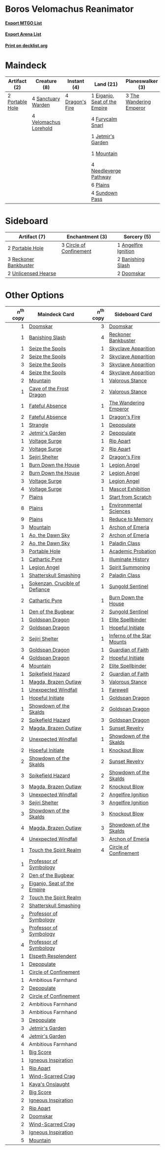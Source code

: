 # Boros Velomachus Reanimator

#### [Export MTGO List](../collection/Boros%20Velomachus%20Reanimator/Boros%20Velomachus%20Reanimator.txt)
#### [Export Arena List](../collection/Boros%20Velomachus%20Reanimator/Boros%20Velomachus%20Reanimator_arena.txt)
#### [Print on decklist.org](http://decklist.org/?deckmain=2%09Angelfire%20Ignition%0A4%09Dragon's%20Fire%0A1%09Eiganjo,%20Seat%20of%20the%20Empire%0A4%09Emeria's%20Call%0A4%09Fable%20of%20the%20Mirror-Breaker%0A4%09Furycalm%20Snarl%0A4%09Invoke%20Justice%0A1%09Jetmir's%20Garden%0A1%09Mountain%0A4%09Needleverge%20Pathway%0A6%09Plains%0A2%09Portable%20Hole%0A4%09Sanctuary%20Warden%0A4%09Sundown%20Pass%0A4%09The%20Restoration%20of%20Eiganjo%0A3%09The%20Wandering%20Emperor%0A4%09Thrilling%20Discovery%0A4%09Velomachus%20Lorehold&deckside=1%09Angelfire%20Ignition%0A2%09Banishing%20Slash%0A3%09Circle%20of%20Confinement%0A2%09Doomskar%0A2%09Portable%20Hole%0A3%09Reckoner%20Bankbuster%0A2%09Unlicensed%20Hearse)
# Maindeck

|                                       Artifact (2)                                       |                                          Creature (8)                                          |                                       Instant (4)                                        |                                               Land (21)                                                |                                         Planeswalker (3)                                         |                                          Sorcery (14)                                          |         Unknown (8)         |
|------------------------------------------------------------------------------------------|------------------------------------------------------------------------------------------------|------------------------------------------------------------------------------------------|--------------------------------------------------------------------------------------------------------|--------------------------------------------------------------------------------------------------|------------------------------------------------------------------------------------------------|-----------------------------|
|2 [Portable Hole](http://gatherer.wizards.com/Pages/Card/Details.aspx?multiverseid=527320)|4 [Sanctuary Warden](http://gatherer.wizards.com/Pages/Card/Details.aspx?multiverseid=555231)   |4 [Dragon's Fire](http://gatherer.wizards.com/Pages/Card/Details.aspx?multiverseid=527426)|1 [Eiganjo, Seat of the Empire](http://gatherer.wizards.com/Pages/Card/Details.aspx?multiverseid=548581)|3 [The Wandering Emperor](http://gatherer.wizards.com/Pages/Card/Details.aspx?multiverseid=548337)|2 [Angelfire Ignition](http://gatherer.wizards.com/Pages/Card/Details.aspx?multiverseid=535000) |4 Fable of the Mirror-Breaker|
|                                                                                          |4 [Velomachus Lorehold](http://gatherer.wizards.com/Pages/Card/Details.aspx?multiverseid=513737)|                                                                                          |4 [Furycalm Snarl](http://gatherer.wizards.com/Pages/Card/Details.aspx?multiverseid=513758)             |                                                                                                  |4 [Emeria's Call](http://gatherer.wizards.com/Pages/Card/Details.aspx?multiverseid=491633)      |4 The Restoration of Eiganjo |
|                                                                                          |                                                                                                |                                                                                          |1 [Jetmir's Garden](http://gatherer.wizards.com/Pages/Card/Details.aspx?multiverseid=555451)            |                                                                                                  |4 [Invoke Justice](http://gatherer.wizards.com/Pages/Card/Details.aspx?multiverseid=548314)     |                             |
|                                                                                          |                                                                                                |                                                                                          |1 [Mountain](http://gatherer.wizards.com/Pages/Card/Details.aspx?multiverseid=439859)                   |                                                                                                  |4 [Thrilling Discovery](http://gatherer.wizards.com/Pages/Card/Details.aspx?multiverseid=513735)|                             |
|                                                                                          |                                                                                                |                                                                                          |4 [Needleverge Pathway](http://gatherer.wizards.com/Pages/Card/Details.aspx?multiverseid=491918)        |                                                                                                  |                                                                                                |                             |
|                                                                                          |                                                                                                |                                                                                          |6 [Plains](http://gatherer.wizards.com/Pages/Card/Details.aspx?multiverseid=439856)                     |                                                                                                  |                                                                                                |                             |
|                                                                                          |                                                                                                |                                                                                          |4 [Sundown Pass](http://gatherer.wizards.com/Pages/Card/Details.aspx?multiverseid=541142)               |                                                                                                  |                                                                                                |                             |


# Sideboard

|                                          Artifact (7)                                          |                                         Enchantment (3)                                          |                                          Sorcery (5)                                          |
|------------------------------------------------------------------------------------------------|--------------------------------------------------------------------------------------------------|-----------------------------------------------------------------------------------------------|
|2 [Portable Hole](http://gatherer.wizards.com/Pages/Card/Details.aspx?multiverseid=527320)      |3 [Circle of Confinement](http://gatherer.wizards.com/Pages/Card/Details.aspx?multiverseid=540834)|1 [Angelfire Ignition](http://gatherer.wizards.com/Pages/Card/Details.aspx?multiverseid=535000)|
|3 [Reckoner Bankbuster](http://gatherer.wizards.com/Pages/Card/Details.aspx?multiverseid=548568)|                                                                                                  |2 [Banishing Slash](http://gatherer.wizards.com/Pages/Card/Details.aspx?multiverseid=548293)   |
|2 [Unlicensed Hearse](http://gatherer.wizards.com/Pages/Card/Details.aspx?multiverseid=555447)  |                                                                                                  |2 [Doomskar](http://gatherer.wizards.com/Pages/Card/Details.aspx?multiverseid=503613)          |


# Other Options

|*n*<sup>th</sup> copy|                                              Maindeck Card                                              |*n*<sup>th</sup> copy|                                           Sideboard Card                                            |
|--------------------:|---------------------------------------------------------------------------------------------------------|--------------------:|-----------------------------------------------------------------------------------------------------|
|                    1|[Doomskar](http://gatherer.wizards.com/Pages/Card/Details.aspx?multiverseid=503613)                      |                    3|[Doomskar](http://gatherer.wizards.com/Pages/Card/Details.aspx?multiverseid=503613)                  |
|                    1|[Banishing Slash](http://gatherer.wizards.com/Pages/Card/Details.aspx?multiverseid=548293)               |                    4|[Reckoner Bankbuster](http://gatherer.wizards.com/Pages/Card/Details.aspx?multiverseid=548568)       |
|                    1|[Seize the Spoils](http://gatherer.wizards.com/Pages/Card/Details.aspx?multiverseid=503761)              |                    1|[Skyclave Apparition](http://gatherer.wizards.com/Pages/Card/Details.aspx?multiverseid=495603)       |
|                    2|[Seize the Spoils](http://gatherer.wizards.com/Pages/Card/Details.aspx?multiverseid=503761)              |                    2|[Skyclave Apparition](http://gatherer.wizards.com/Pages/Card/Details.aspx?multiverseid=495603)       |
|                    3|[Seize the Spoils](http://gatherer.wizards.com/Pages/Card/Details.aspx?multiverseid=503761)              |                    3|[Skyclave Apparition](http://gatherer.wizards.com/Pages/Card/Details.aspx?multiverseid=495603)       |
|                    4|[Seize the Spoils](http://gatherer.wizards.com/Pages/Card/Details.aspx?multiverseid=503761)              |                    4|[Skyclave Apparition](http://gatherer.wizards.com/Pages/Card/Details.aspx?multiverseid=495603)       |
|                    2|[Mountain](http://gatherer.wizards.com/Pages/Card/Details.aspx?multiverseid=439859)                      |                    1|[Valorous Stance](http://gatherer.wizards.com/Pages/Card/Details.aspx?multiverseid=391950)           |
|                    1|[Cave of the Frost Dragon](http://gatherer.wizards.com/Pages/Card/Details.aspx?multiverseid=527540)      |                    2|[Valorous Stance](http://gatherer.wizards.com/Pages/Card/Details.aspx?multiverseid=391950)           |
|                    1|[Fateful Absence](http://gatherer.wizards.com/Pages/Card/Details.aspx?multiverseid=534774)               |                    1|[The Wandering Emperor](http://gatherer.wizards.com/Pages/Card/Details.aspx?multiverseid=548337)     |
|                    2|[Fateful Absence](http://gatherer.wizards.com/Pages/Card/Details.aspx?multiverseid=534774)               |                    1|[Dragon's Fire](http://gatherer.wizards.com/Pages/Card/Details.aspx?multiverseid=527426)             |
|                    1|[Strangle](http://gatherer.wizards.com/Pages/Card/Details.aspx?multiverseid=555326)                      |                    1|[Depopulate](http://gatherer.wizards.com/Pages/Card/Details.aspx?multiverseid=555211)                |
|                    2|[Jetmir's Garden](http://gatherer.wizards.com/Pages/Card/Details.aspx?multiverseid=555451)               |                    2|[Depopulate](http://gatherer.wizards.com/Pages/Card/Details.aspx?multiverseid=555211)                |
|                    1|[Voltage Surge](http://gatherer.wizards.com/Pages/Card/Details.aspx?multiverseid=548476)                 |                    1|[Rip Apart](http://gatherer.wizards.com/Pages/Card/Details.aspx?multiverseid=513717)                 |
|                    2|[Voltage Surge](http://gatherer.wizards.com/Pages/Card/Details.aspx?multiverseid=548476)                 |                    2|[Rip Apart](http://gatherer.wizards.com/Pages/Card/Details.aspx?multiverseid=513717)                 |
|                    1|[Sejiri Shelter](http://gatherer.wizards.com/Pages/Card/Details.aspx?multiverseid=491662)                |                    2|[Dragon's Fire](http://gatherer.wizards.com/Pages/Card/Details.aspx?multiverseid=527426)             |
|                    1|[Burn Down the House](http://gatherer.wizards.com/Pages/Card/Details.aspx?multiverseid=534907)           |                    1|[Legion Angel](http://gatherer.wizards.com/Pages/Card/Details.aspx?multiverseid=491646)              |
|                    2|[Burn Down the House](http://gatherer.wizards.com/Pages/Card/Details.aspx?multiverseid=534907)           |                    2|[Legion Angel](http://gatherer.wizards.com/Pages/Card/Details.aspx?multiverseid=491646)              |
|                    3|[Voltage Surge](http://gatherer.wizards.com/Pages/Card/Details.aspx?multiverseid=548476)                 |                    3|[Legion Angel](http://gatherer.wizards.com/Pages/Card/Details.aspx?multiverseid=491646)              |
|                    4|[Voltage Surge](http://gatherer.wizards.com/Pages/Card/Details.aspx?multiverseid=548476)                 |                    1|[Mascot Exhibition](http://gatherer.wizards.com/Pages/Card/Details.aspx?multiverseid=513481)         |
|                    7|[Plains](http://gatherer.wizards.com/Pages/Card/Details.aspx?multiverseid=439856)                        |                    1|[Start from Scratch](http://gatherer.wizards.com/Pages/Card/Details.aspx?multiverseid=513591)        |
|                    8|[Plains](http://gatherer.wizards.com/Pages/Card/Details.aspx?multiverseid=439856)                        |                    1|[Environmental Sciences](http://gatherer.wizards.com/Pages/Card/Details.aspx?multiverseid=513477)    |
|                    9|[Plains](http://gatherer.wizards.com/Pages/Card/Details.aspx?multiverseid=439856)                        |                    1|[Reduce to Memory](http://gatherer.wizards.com/Pages/Card/Details.aspx?multiverseid=513502)          |
|                    3|[Mountain](http://gatherer.wizards.com/Pages/Card/Details.aspx?multiverseid=439859)                      |                    1|[Archon of Emeria](http://gatherer.wizards.com/Pages/Card/Details.aspx?multiverseid=495594)          |
|                    1|[Ao, the Dawn Sky](http://gatherer.wizards.com/Pages/Card/Details.aspx?multiverseid=548292)              |                    2|[Archon of Emeria](http://gatherer.wizards.com/Pages/Card/Details.aspx?multiverseid=495594)          |
|                    2|[Ao, the Dawn Sky](http://gatherer.wizards.com/Pages/Card/Details.aspx?multiverseid=548292)              |                    1|[Paladin Class](http://gatherer.wizards.com/Pages/Card/Details.aspx?multiverseid=527316)             |
|                    3|[Portable Hole](http://gatherer.wizards.com/Pages/Card/Details.aspx?multiverseid=527320)                 |                    1|[Academic Probation](http://gatherer.wizards.com/Pages/Card/Details.aspx?multiverseid=513484)        |
|                    1|[Cathartic Pyre](http://gatherer.wizards.com/Pages/Card/Details.aspx?multiverseid=534909)                |                    1|[Illuminate History](http://gatherer.wizards.com/Pages/Card/Details.aspx?multiverseid=513585)        |
|                    1|[Legion Angel](http://gatherer.wizards.com/Pages/Card/Details.aspx?multiverseid=491646)                  |                    1|[Spirit Summoning](http://gatherer.wizards.com/Pages/Card/Details.aspx?multiverseid=513728)          |
|                    1|[Shatterskull Smashing](http://gatherer.wizards.com/Pages/Card/Details.aspx?multiverseid=491802)         |                    2|[Paladin Class](http://gatherer.wizards.com/Pages/Card/Details.aspx?multiverseid=527316)             |
|                    1|[Sokenzan, Crucible of Defiance](http://gatherer.wizards.com/Pages/Card/Details.aspx?multiverseid=548589)|                    1|[Sungold Sentinel](http://gatherer.wizards.com/Pages/Card/Details.aspx?multiverseid=534795)          |
|                    2|[Cathartic Pyre](http://gatherer.wizards.com/Pages/Card/Details.aspx?multiverseid=534909)                |                    1|[Burn Down the House](http://gatherer.wizards.com/Pages/Card/Details.aspx?multiverseid=534907)       |
|                    1|[Den of the Bugbear](http://gatherer.wizards.com/Pages/Card/Details.aspx?multiverseid=527541)            |                    2|[Sungold Sentinel](http://gatherer.wizards.com/Pages/Card/Details.aspx?multiverseid=534795)          |
|                    1|[Goldspan Dragon](http://gatherer.wizards.com/Pages/Card/Details.aspx?multiverseid=503751)               |                    1|[Elite Spellbinder](http://gatherer.wizards.com/Pages/Card/Details.aspx?multiverseid=513494)         |
|                    2|[Goldspan Dragon](http://gatherer.wizards.com/Pages/Card/Details.aspx?multiverseid=503751)               |                    1|[Hopeful Initiate](http://gatherer.wizards.com/Pages/Card/Details.aspx?multiverseid=540850)          |
|                    2|[Sejiri Shelter](http://gatherer.wizards.com/Pages/Card/Details.aspx?multiverseid=491662)                |                    1|[Inferno of the Star Mounts](http://gatherer.wizards.com/Pages/Card/Details.aspx?multiverseid=527438)|
|                    3|[Goldspan Dragon](http://gatherer.wizards.com/Pages/Card/Details.aspx?multiverseid=503751)               |                    1|[Guardian of Faith](http://gatherer.wizards.com/Pages/Card/Details.aspx?multiverseid=527305)         |
|                    4|[Goldspan Dragon](http://gatherer.wizards.com/Pages/Card/Details.aspx?multiverseid=503751)               |                    2|[Hopeful Initiate](http://gatherer.wizards.com/Pages/Card/Details.aspx?multiverseid=540850)          |
|                    4|[Mountain](http://gatherer.wizards.com/Pages/Card/Details.aspx?multiverseid=439859)                      |                    2|[Elite Spellbinder](http://gatherer.wizards.com/Pages/Card/Details.aspx?multiverseid=513494)         |
|                    1|[Spikefield Hazard](http://gatherer.wizards.com/Pages/Card/Details.aspx?multiverseid=491809)             |                    2|[Guardian of Faith](http://gatherer.wizards.com/Pages/Card/Details.aspx?multiverseid=527305)         |
|                    1|[Magda, Brazen Outlaw](http://gatherer.wizards.com/Pages/Card/Details.aspx?multiverseid=503754)          |                    3|[Valorous Stance](http://gatherer.wizards.com/Pages/Card/Details.aspx?multiverseid=391950)           |
|                    1|[Unexpected Windfall](http://gatherer.wizards.com/Pages/Card/Details.aspx?multiverseid=527451)           |                    1|[Farewell](http://gatherer.wizards.com/Pages/Card/Details.aspx?multiverseid=548306)                  |
|                    1|[Hopeful Initiate](http://gatherer.wizards.com/Pages/Card/Details.aspx?multiverseid=540850)              |                    1|[Goldspan Dragon](http://gatherer.wizards.com/Pages/Card/Details.aspx?multiverseid=503751)           |
|                    1|[Showdown of the Skalds](http://gatherer.wizards.com/Pages/Card/Details.aspx?multiverseid=503845)        |                    2|[Goldspan Dragon](http://gatherer.wizards.com/Pages/Card/Details.aspx?multiverseid=503751)           |
|                    2|[Spikefield Hazard](http://gatherer.wizards.com/Pages/Card/Details.aspx?multiverseid=491809)             |                    3|[Goldspan Dragon](http://gatherer.wizards.com/Pages/Card/Details.aspx?multiverseid=503751)           |
|                    2|[Magda, Brazen Outlaw](http://gatherer.wizards.com/Pages/Card/Details.aspx?multiverseid=503754)          |                    1|[Sunset Revelry](http://gatherer.wizards.com/Pages/Card/Details.aspx?multiverseid=534796)            |
|                    2|[Unexpected Windfall](http://gatherer.wizards.com/Pages/Card/Details.aspx?multiverseid=527451)           |                    1|[Showdown of the Skalds](http://gatherer.wizards.com/Pages/Card/Details.aspx?multiverseid=503845)    |
|                    2|[Hopeful Initiate](http://gatherer.wizards.com/Pages/Card/Details.aspx?multiverseid=540850)              |                    1|[Knockout Blow](http://gatherer.wizards.com/Pages/Card/Details.aspx?multiverseid=555221)             |
|                    2|[Showdown of the Skalds](http://gatherer.wizards.com/Pages/Card/Details.aspx?multiverseid=503845)        |                    2|[Sunset Revelry](http://gatherer.wizards.com/Pages/Card/Details.aspx?multiverseid=534796)            |
|                    3|[Spikefield Hazard](http://gatherer.wizards.com/Pages/Card/Details.aspx?multiverseid=491809)             |                    2|[Showdown of the Skalds](http://gatherer.wizards.com/Pages/Card/Details.aspx?multiverseid=503845)    |
|                    3|[Magda, Brazen Outlaw](http://gatherer.wizards.com/Pages/Card/Details.aspx?multiverseid=503754)          |                    2|[Knockout Blow](http://gatherer.wizards.com/Pages/Card/Details.aspx?multiverseid=555221)             |
|                    3|[Unexpected Windfall](http://gatherer.wizards.com/Pages/Card/Details.aspx?multiverseid=527451)           |                    2|[Angelfire Ignition](http://gatherer.wizards.com/Pages/Card/Details.aspx?multiverseid=535000)        |
|                    3|[Sejiri Shelter](http://gatherer.wizards.com/Pages/Card/Details.aspx?multiverseid=491662)                |                    3|[Angelfire Ignition](http://gatherer.wizards.com/Pages/Card/Details.aspx?multiverseid=535000)        |
|                    3|[Showdown of the Skalds](http://gatherer.wizards.com/Pages/Card/Details.aspx?multiverseid=503845)        |                    3|[Knockout Blow](http://gatherer.wizards.com/Pages/Card/Details.aspx?multiverseid=555221)             |
|                    4|[Magda, Brazen Outlaw](http://gatherer.wizards.com/Pages/Card/Details.aspx?multiverseid=503754)          |                    3|[Showdown of the Skalds](http://gatherer.wizards.com/Pages/Card/Details.aspx?multiverseid=503845)    |
|                    4|[Unexpected Windfall](http://gatherer.wizards.com/Pages/Card/Details.aspx?multiverseid=527451)           |                    3|[Archon of Emeria](http://gatherer.wizards.com/Pages/Card/Details.aspx?multiverseid=495594)          |
|                    1|[Touch the Spirit Realm](http://gatherer.wizards.com/Pages/Card/Details.aspx?multiverseid=548335)        |                    4|[Circle of Confinement](http://gatherer.wizards.com/Pages/Card/Details.aspx?multiverseid=540834)     |
|                    1|[Professor of Symbology](http://gatherer.wizards.com/Pages/Card/Details.aspx?multiverseid=513501)        |                     |                                                                                                     |
|                    2|[Den of the Bugbear](http://gatherer.wizards.com/Pages/Card/Details.aspx?multiverseid=527541)            |                     |                                                                                                     |
|                    2|[Eiganjo, Seat of the Empire](http://gatherer.wizards.com/Pages/Card/Details.aspx?multiverseid=548581)   |                     |                                                                                                     |
|                    2|[Touch the Spirit Realm](http://gatherer.wizards.com/Pages/Card/Details.aspx?multiverseid=548335)        |                     |                                                                                                     |
|                    2|[Shatterskull Smashing](http://gatherer.wizards.com/Pages/Card/Details.aspx?multiverseid=491802)         |                     |                                                                                                     |
|                    2|[Professor of Symbology](http://gatherer.wizards.com/Pages/Card/Details.aspx?multiverseid=513501)        |                     |                                                                                                     |
|                    3|[Professor of Symbology](http://gatherer.wizards.com/Pages/Card/Details.aspx?multiverseid=513501)        |                     |                                                                                                     |
|                    4|[Professor of Symbology](http://gatherer.wizards.com/Pages/Card/Details.aspx?multiverseid=513501)        |                     |                                                                                                     |
|                    1|[Elspeth Resplendent](http://gatherer.wizards.com/Pages/Card/Details.aspx?multiverseid=555212)           |                     |                                                                                                     |
|                    1|[Depopulate](http://gatherer.wizards.com/Pages/Card/Details.aspx?multiverseid=555211)                    |                     |                                                                                                     |
|                    1|[Circle of Confinement](http://gatherer.wizards.com/Pages/Card/Details.aspx?multiverseid=540834)         |                     |                                                                                                     |
|                    1|Ambitious Farmhand                                                                                       |                     |                                                                                                     |
|                    2|[Depopulate](http://gatherer.wizards.com/Pages/Card/Details.aspx?multiverseid=555211)                    |                     |                                                                                                     |
|                    2|[Circle of Confinement](http://gatherer.wizards.com/Pages/Card/Details.aspx?multiverseid=540834)         |                     |                                                                                                     |
|                    2|Ambitious Farmhand                                                                                       |                     |                                                                                                     |
|                    3|Ambitious Farmhand                                                                                       |                     |                                                                                                     |
|                    3|[Depopulate](http://gatherer.wizards.com/Pages/Card/Details.aspx?multiverseid=555211)                    |                     |                                                                                                     |
|                    3|[Jetmir's Garden](http://gatherer.wizards.com/Pages/Card/Details.aspx?multiverseid=555451)               |                     |                                                                                                     |
|                    4|[Jetmir's Garden](http://gatherer.wizards.com/Pages/Card/Details.aspx?multiverseid=555451)               |                     |                                                                                                     |
|                    4|Ambitious Farmhand                                                                                       |                     |                                                                                                     |
|                    1|[Big Score](http://gatherer.wizards.com/Pages/Card/Details.aspx?multiverseid=555303)                     |                     |                                                                                                     |
|                    1|[Igneous Inspiration](http://gatherer.wizards.com/Pages/Card/Details.aspx?multiverseid=513584)           |                     |                                                                                                     |
|                    1|[Rip Apart](http://gatherer.wizards.com/Pages/Card/Details.aspx?multiverseid=513717)                     |                     |                                                                                                     |
|                    1|[Wind-Scarred Crag](http://gatherer.wizards.com/Pages/Card/Details.aspx?multiverseid=405452)             |                     |                                                                                                     |
|                    1|[Kaya's Onslaught](http://gatherer.wizards.com/Pages/Card/Details.aspx?multiverseid=503623)              |                     |                                                                                                     |
|                    2|[Big Score](http://gatherer.wizards.com/Pages/Card/Details.aspx?multiverseid=555303)                     |                     |                                                                                                     |
|                    2|[Igneous Inspiration](http://gatherer.wizards.com/Pages/Card/Details.aspx?multiverseid=513584)           |                     |                                                                                                     |
|                    2|[Rip Apart](http://gatherer.wizards.com/Pages/Card/Details.aspx?multiverseid=513717)                     |                     |                                                                                                     |
|                    2|[Doomskar](http://gatherer.wizards.com/Pages/Card/Details.aspx?multiverseid=503613)                      |                     |                                                                                                     |
|                    2|[Wind-Scarred Crag](http://gatherer.wizards.com/Pages/Card/Details.aspx?multiverseid=405452)             |                     |                                                                                                     |
|                    3|[Igneous Inspiration](http://gatherer.wizards.com/Pages/Card/Details.aspx?multiverseid=513584)           |                     |                                                                                                     |
|                    5|[Mountain](http://gatherer.wizards.com/Pages/Card/Details.aspx?multiverseid=439859)                      |                     |                                                                                                     |

